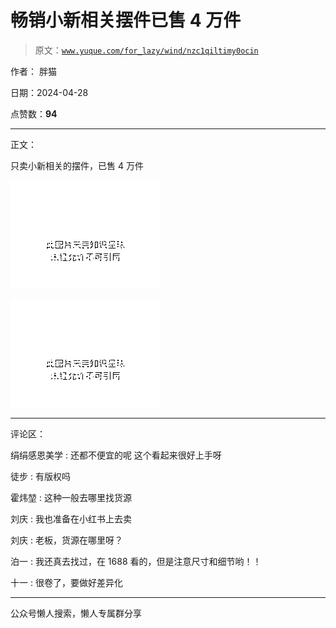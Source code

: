 # 畅销小新相关摆件已售 4 万件

> 原文：[`www.yuque.com/for_lazy/wind/nzc1qiltimy0ocin`](https://www.yuque.com/for_lazy/wind/nzc1qiltimy0ocin)

作者： 胖猫

日期：2024-04-28

点赞数：**94**

* * *

正文：

只卖小新相关的摆件，已售 4 万件

![](img/3b8bf7e8651f9564f8dc2a8b36dcdf49.png)

![](img/9e977d6974c2062f37e770ef890d55e7.png)

* * *

评论区：

绢绢感恩美学 : 还都不便宜的呢 这个看起来很好上手呀

徒步 : 有版权吗

霍炜堃 : 这种一般去哪里找货源

刘庆 : 我也准备在小红书上去卖

刘庆 : 老板，货源在哪里呀？

泊一 : 我还真去找过，在 1688 看的，但是注意尺寸和细节哟！！

十一 : 很卷了，要做好差异化

* * *

公众号懒人搜索，懒人专属群分享